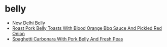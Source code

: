 # belly

 * [New Delhi Belly](index/n/new-delhi-belly-51187810.json)
 * [Roast Pork Belly Toasts With Blood Orange Bbq Sauce And Pickled Red Onion](index/r/roast-pork-belly-toasts-with-blood-orange-bbq-sauce-and-pickled-red-onion-51259690.json)
 * [Spaghetti Carbonara With Pork Belly And Fresh Peas](index/s/spaghetti-carbonara-with-pork-belly-and-fresh-peas-237910.json)
